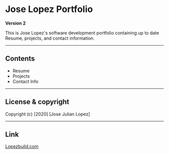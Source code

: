 # Jose Lopez Portfolio
**Version 2**

This is Jose Lopez's software development portfolio containing up to date
Resume, projects, and contact information.

---

## Contents

- Resume
- Projects
- Contact Info

---

## License & copyright

Copyright (c) [2020] [Jose Julian Lopez]

---

## Link
[Lopezbuild.com](https://www.lopezbuild.com/)
